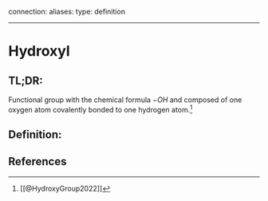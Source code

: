 
connection:
aliases: 
type: definition

---

# Hydroxyl

## TL;DR:
Functional group with the chemical formula $-OH$ and composed of one oxygen atom covalently bonded to one hydrogen atom.[^1]

## Definition:


## References

[^1]: [[@HydroxyGroup2022]]